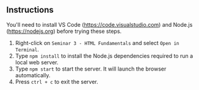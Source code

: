 ## Instructions

You'll need to install VS Code (https://code.visualstudio.com) and Node.js (https://nodejs.org) before trying these steps.

1. Right-click on `Seminar 3 - HTML Fundamentals` and select `Open in Terminal`.
2. Type `npm install` to install the Node.js dependencies required to run a local web server.
3. Type `npm start` to start the server. It will launch the browser automatically.
4. Press `ctrl + c` to exit the server.